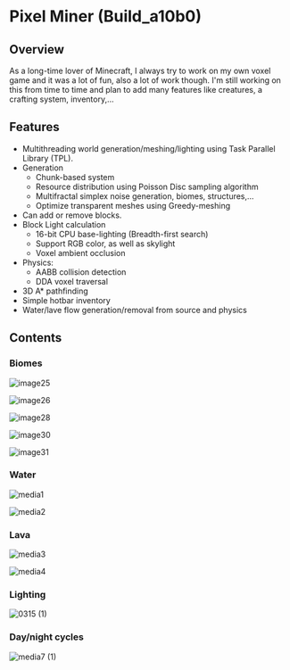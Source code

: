 # Pixel Miner (Build_a10b0)
## Overview
As a long-time lover of Minecraft, I always try to work on my own voxel game and it was a lot of fun, also a lot of work though.
I'm still working on this from time to time and plan to add many features like creatures, a crafting system, inventory,...

## Features
- Multithreading world generation/meshing/lighting using Task Parallel Library (TPL).
- Generation
  + Chunk-based system
  + Resource distribution using Poisson Disc sampling algorithm
  + Multifractal simplex noise generation, biomes, structures,...
  + Optimize transparent meshes using Greedy-meshing
- Can add or remove blocks.
- Block Light calculation
   + 16-bit CPU base-lighting (Breadth-first search)
   + Support RGB color, as well as skylight
   + Voxel ambient occlusion
- Physics:
  + AABB collision detection
  + DDA voxel traversal
- 3D A* pathfinding
- Simple hotbar inventory
- Water/lave flow generation/removal from source and physics

## Contents
### Biomes
![image25](https://github.com/HorneOnne/PixelMiner_Build_a10b0/assets/65548001/e6204105-5f73-4252-bd49-1ac83afd92e1)

![image26](https://github.com/HorneOnne/PixelMiner_Build_a10b0/assets/65548001/dcdc9bb0-5bc4-448c-b4b3-3d71d39b92cd)

![image28](https://github.com/HorneOnne/PixelMiner_Build_a10b0/assets/65548001/7d2ad992-c528-4524-a640-bb94f029d1d0)

![image30](https://github.com/HorneOnne/PixelMiner_Build_a10b0/assets/65548001/6cdf6b8c-ee86-4cd5-9a08-e09a8e2424eb)

![image31](https://github.com/HorneOnne/PixelMiner_Build_a10b0/assets/65548001/ebfdcb2e-99ed-4328-8eb4-e9d9d7736527)


### Water
![media1](https://github.com/HorneOnne/PixelMiner_Build_a10b0/assets/65548001/3b2877cd-3834-499f-bb94-6282c63d6f0c)

![media2](https://github.com/HorneOnne/PixelMiner_Build_a10b0/assets/65548001/a88161f9-bf75-4f82-a866-8a133fc3b32f)

### Lava
![media3](https://github.com/HorneOnne/PixelMiner_Build_a10b0/assets/65548001/35caa63d-0644-4a7e-a35e-5c563facaa40)

![media4](https://github.com/HorneOnne/PixelMiner_Build_a10b0/assets/65548001/acce521f-2e54-4627-a7d3-55745353bd01)


### Lighting
![0315 (1)](https://github.com/HorneOnne/PixelMiner_Build_a10b0/assets/65548001/bcd5ccb0-6700-4ef8-8196-be0df741991f)


### Day/night cycles
![media7 (1)](https://github.com/HorneOnne/PixelMiner_Build_a10b0/assets/65548001/8c8ec199-7ef3-4c81-9d55-3d1f10dc1dbd)
